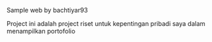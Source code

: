 Sample web by bachtiyar93

Project ini adalah project riset untuk kepentingan pribadi saya dalam menampilkan portofolio
